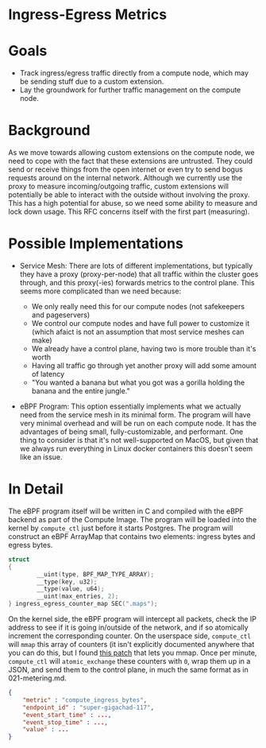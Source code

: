 # Ingress-Egress Metrics

# Goals
* Track ingress/egress traffic directly from a compute node, which may be sending stuff due to 
  a custom extension.
* Lay the groundwork for further traffic management on the compute node. 

# Background
As we move towards allowing custom extensions on the compute node, we need to cope with the fact
that these extensions are untrusted. They could send or receive things from the open internet or
even try to send bogus requests around on the internal network. Although we currently use the proxy
to measure incoming/outgoing traffic, custom extensions will potentially be able to interact with
the outside without involving the proxy. This has a high potential for abuse, so we need some ability
to measure and lock down usage. This RFC concerns itself with the first part (measuring).

# Possible Implementations
* Service Mesh: There are lots of different implementations, but typically they have a 
  proxy (proxy-per-node) that all traffic within the cluster goes through, and this proxy(-ies)
  forwards metrics to the control plane. This seems more complicated than we need because: 
  - We only really need this for our compute nodes (not safekeepers and pageservers)
  - We control our compute nodes and have full power to customize it (which afaict is not an 
    assumption that most service meshes can make)
  - We already have a control plane, having two is more trouble than it's worth
  - Having all traffic go through yet another proxy will add some amount of latency
  - "You wanted a banana but what you got was a gorilla holding the banana and the entire jungle."

* eBPF Program: This option essentially implements what we actually need from the service mesh
  in its minimal form. The program will have very minimal overhead and will be run on each
  compute node. It has the advantages of being small, fully-customizable, and performant. One
  thing to consider is that it's not well-supported on MacOS, but given that we always run
  everything in Linux docker containers this doesn't seem like an issue. 
  
# In Detail
The eBPF program itself will be written in C and compiled with the eBPF backend as part of the 
Compute Image. The program will be loaded into the kernel by `compute_ctl` just before
it starts Postgres. The program will construct an eBPF ArrayMap that contains two elements:
ingress bytes and egress bytes.
```C
struct 
{
        __uint(type, BPF_MAP_TYPE_ARRAY);
        __type(key, u32);
        __type(value, u64);
        __uint(max_entries, 2);
} ingress_egress_counter_map SEC(".maps");
```

On the kernel side, the eBPF program will intercept all packets,
check the IP address to see if it is going in/outside of the network, and if so atomically increment
the corresponding counter. On the userspace side, `compute_ctl` will `mmap` this array of counters
(it isn't explicitly documented anywhere that you can do this, but I found
[this patch](https://lwn.net/Articles/804180) that lets you mmap. Once per minute, `compute_ctl`
will `atomic_exchange` these counters with `0`, wrap them up in a JSON, and send them to the
control plane, in much the same format as in 021-metering.md.

```json
{
    "metric" : "compute_ingress_bytes",
    "endpoint_id" : "super-gigachad-117",
    "event_start_time" : ...,
    "event_stop_time" : ...,
    "value" : ...
}
```
